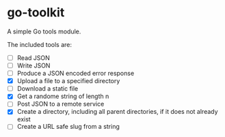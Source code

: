 # go-toolkit

A simple Go tools module.

The included tools are:

- [ ] Read JSON
- [ ] Write JSON
- [ ] Produce a JSON encoded error response
- [X] Upload a file to a specified directory
- [ ] Download a static file
- [X] Get a randome string of length n
- [ ] Post JSON to a remote service
- [X] Create a directory, including all parent directories, if it does not already exist
- [ ] Create a URL safe slug from a string